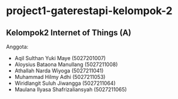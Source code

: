 # project1-gaterestapi-kelompok-2

## Kelompok2 Internet of Things (A)
Anggota: 
- Aqil Sulthan Yuki Maye                      (5027201007)
- Aloysius Bataona Manullang                  (5027211008)
- Athallah Narda Wiyoga                       (5027211041)
- Muhammad Hilmy Adhi                         (5027211053)
- Wiridlangit Suluh Jiwangga                  (5027211064)
- Maulana Ilyasa Shafrizaliansyah             (5027211065)
